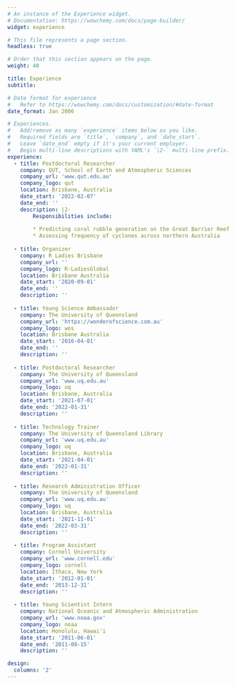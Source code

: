 ```yaml
---
# An instance of the Experience widget.
# Documentation: https://wowchemy.com/docs/page-builder/
widget: experience

# This file represents a page section.
headless: true

# Order that this section appears on the page.
weight: 40

title: Experience
subtitle:

# Date format for experience
#   Refer to https://wowchemy.com/docs/customization/#date-format
date_format: Jan 2006

# Experiences.
#   Add/remove as many `experience` items below as you like.
#   Required fields are `title`, `company`, and `date_start`.
#   Leave `date_end` empty if it's your current employer.
#   Begin multi-line descriptions with YAML's `|2-` multi-line prefix.
experience:
  - title: Postdoctoral Researcher
    company: QUT, School of Earth and Atmospheric Sciences
    company_url: 'www.qut.edu.au'
    company_logo: qut
    location: Brisbane, Australia
    date_start: '2022-02-07'
    date_end: ''
    description: |2-
        Responsibilities include:
        
        * Predicting coral rubble generation on the Great Barrier Reef
        * Assessing frequency of cyclones across northern Australia
  
  - title: Organizer
    company: R Ladies Brisbane
    company_url: ''
    company_logo: R-LadiesGlobal
    location: Brisbane Australia
    date_start: '2020-09-01'
    date_end: ''
    description: ''
  
  - title: Young Science Ambassador
    company: The University of Queensland
    company_url: 'https://wonderofscience.com.au'
    company_logo: wos
    location: Brisbane Australia
    date_start: '2016-04-01'
    date_end: ''
    description: ''
    
  - title: Postdoctoral Researcher
    company: The University of Queensland
    company_url: 'www.uq.edu.au'
    company_logo: uq
    location: Brisbane, Australia
    date_start: '2021-07-01'
    date_end: '2022-01-31'
    description: ''
    
  - title: Technology Trainer
    company: The University of Queensland Library
    company_url: 'www.uq.edu.au'
    company_logo: uq
    location: Brisbane, Australia
    date_start: '2021-04-01'
    date_end: '2022-01-31'
    description: ''
    
  - title: Research Administration Officer
    company: The University of Queensland
    company_url: 'www.uq.edu.au'
    company_logo: uq
    location: Brisbane, Australia
    date_start: '2021-11-01'
    date_end: '2022-03-31'
    description: ''
    
  - title: Program Assistant
    company: Cornell University
    company_url: 'www.cornell.edu'
    company_logo: cornell
    location: Ithaca, New York
    date_start: '2012-01-01'
    date_end: '2013-12-31'
    description: ''
    
  - title: Young Scientist Intern
    company: National Oceanic and Atmospheric Administration
    company_url: 'www.noaa.gov'
    company_logo: noaa
    location: Honolulu, Hawai'i
    date_start: '2011-06-01'
    date_end: '2011-08-15'
    description: ''

design:
  columns: '2'
---
```

